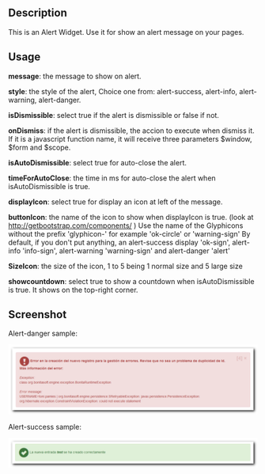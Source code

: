 ## Description
This is an Alert Widget.
Use it for show an alert message on your pages.

## Usage

**message**: the message to show on alert.

**style**: the style of the alert, Choice one from: alert-success, alert-info, alert-warning, alert-danger.

**isDismissible**: select true if the alert is dismissible or false if not.

**onDismiss**: if the alert is dismissible, the accion to execute when dismiss it. If it is a javascript 
               function name, it will receive three parameters $window, $form and $scope.

**isAutoDismissible**: select true for auto-close the alert.

**timeForAutoClose**: the time in ms for auto-close the alert when isAutoDismissible is true.

**displayIcon**: select true for display an icon at left of the message.

**buttonIcon**: the name of the icon to show when displayIcon is true. (look at http://getbootstrap.com/components/ ) 
            Use the name of the Glyphicons without the prefix 'glyphicon-' for example 'ok-circle' or 'warning-sign'
			By default, if you don't put anything, an alert-success display 'ok-sign', alert-info 'info-sign', 
			alert-warning 'warning-sign' and alert-danger 'alert'

**SizeIcon**: the size of the icon, 1 to 5 being 1 normal size and 5 large size

**showcountdown**: select true to show a countdown when isAutoDismissible is true. It shows on the top-right corner. 

## Screenshot

Alert-danger sample:

![Exemple](/src/widgets/customapAlert/images/alert-danger.png?raw=true "Alert-danger Sample")

Alert-success sample:

![Exemple](/src/widgets/customapAlert/images/alert-success.png?raw=true "Alert-success Sample")
